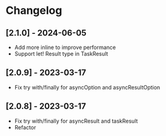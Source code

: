 # Changelog

## [2.1.0] - 2024-06-05

- Add more inline to improve performance
- Support let! Result type in TaskResult

## [2.0.9] - 2023-03-17

- Fix try with/finally for asyncOption and asyncResultOption

## [2.0.8] - 2023-03-17

- Fix try with/finally for asyncResult and taskResult
- Refactor
